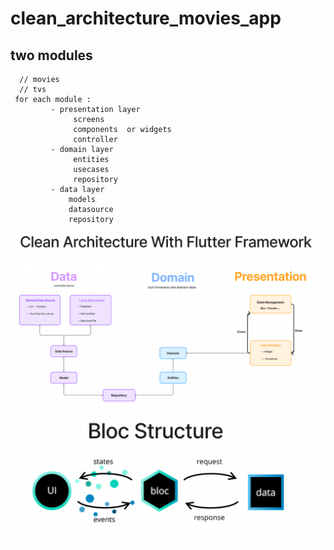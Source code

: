 # clean_architecture_movies_app
## two modules  
      // movies
      // tvs
     for each module : 
             - presentation layer
                  screens 
                  components  or widgets
                  controller
             - domain layer 
                  entities
                  usecases    
                  repository
             - data layer 
                 models
                 datasource 
                 repository

![Alt text](img.png "flutter with clean architecture diagram")
![Alt text](bloc_diagram.PNG "flutter with clean architecture diagram")